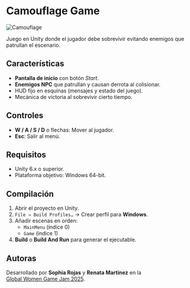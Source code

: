 # Camouflage Game

![Camouflage](camuflaje.jpg)

Juego en Unity donde el jugador debe sobrevivir evitando enemigos que patrullan el escenario.

## Características
- **Pantalla de inicio** con botón *Start*.
- **Enemigos NPC** que patrullan y causan derrota al colisionar.
- HUD fijo en esquinas (mensajes y estado del juego).
- Mecánica de victoria al sobrevivir cierto tiempo.

## Controles
- **W / A / S / D** o flechas: Mover al jugador.
- **Esc**: Salir al menú.

## Requisitos
- Unity 6.x o superior.
- Plataforma objetivo: Windows 64-bit.

## Compilación
1. Abrir el proyecto en Unity.
2. `File → Build Profiles…` → Crear perfil para **Windows**.
3. Añadir escenas en orden:
   - `MainMenu` (índice 0)
   - `Game` (índice 1)
4. **Build** o **Build And Run** para generar el ejecutable.

## Autoras
Desarrollado por **Sophia Rojas** y **Renata Martinez** en la  
[Global Women Game Jam 2025](https://www.womengamejam.org/).
